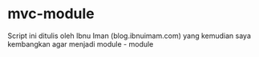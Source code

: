 # mvc-module
Script ini ditulis oleh Ibnu Iman (blog.ibnuimam.com) yang kemudian saya kembangkan agar menjadi module - module
